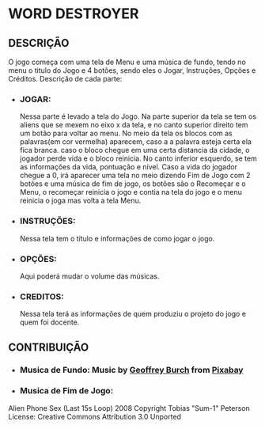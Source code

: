 # WORD DESTROYER

## DESCRIÇÃO
O jogo começa com uma tela de Menu e uma música de fundo, tendo no menu o titulo do Jogo e 4 botões, sendo eles o Jogar, Instruções, Opções e Créditos. Descrição de cada parte: 

- ### JOGAR:
  Nessa parte é levado a tela do Jogo. Na parte superior da tela se tem os aliens que se mexem no eixo x da tela, e no canto superior direito tem um botão para voltar ao menu. No meio da tela os blocos com as palavras(em cor vermelha) aparecem, caso a a palavra esteja certa ela fica branca. caso o bloco chegue em uma certa distancia da cidade, o jogador perde vida e o bloco reinicia. No canto inferior esquerdo, se tem as informações da vida, pontuação e nível. Caso a vida do jogador chegue a 0, irá aparecer uma tela no meio dizendo Fim de Jogo com 2 botões e uma música de fim de jogo, os botões são o Recomeçar e o Menu, o recomeçar reinicia o jogo e contia na tela do jogo e o menu reinicia o joga mas volta a tela Menu. 

- ### INSTRUÇÕES:
  Nessa tela tem o título e informações de como jogar o jogo. 

- ### OPÇÕES:
  Aqui poderá mudar o volume das músicas. 

- ### CREDITOS:
  Nessa tela terá as informações de quem produziu o projeto do jogo e quem foi docente.

## CONTRIBUIÇÃO

- ### Musica de Fundo:  Music by <a href="https://pixabay.com/pt/users/geoffreyburch-5739114/?utm_source=link-attribution&utm_medium=referral&utm_campaign=music&utm_content=22045">Geoffrey Burch</a> from <a href="https://pixabay.com/music//?utm_source=link-attribution&utm_medium=referral&utm_campaign=music&utm_content=22045">Pixabay</a>

- ### Musica de Fim de Jogo:
Alien Phone Sex (Last 15s Loop) 2008 Copyright Tobias "Sum-1" Peterson License: Creative Commons Attribution 3.0 Unported
